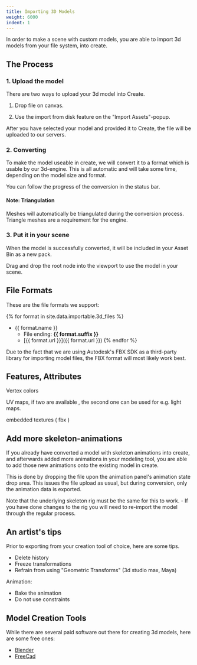 ```yaml
---
title: Importing 3D Models
weight: 6000
indent: 1
---
```


In order to make a scene with custom models, you are able to import 3d models from your file system, into create.

## The Process

### 1. Upload the model

There are two ways to upload your 3d model into Create.

1. Drop file on canvas.

2. Use the import from disk feature on the "Import Assets"-popup.

After you have selected your model and provided it to Create, the file will be uploaded to our servers.

### 2. Converting

To make the model useable in create, we will convert it to a format which is usable by our 3d-engine. This is all automatic and will take some time, depending on the model size and format.

You can follow the progress of the conversion in the status bar.


#### Note: Triangulation

Meshes will automatically be triangulated during the conversion process. Triangle meshes are a requirement for the engine.

### 3. Put it in your scene

When the model is successfully converted, it will be included in your Asset Bin as a new pack. 

Drag and drop the root node into the viewport to use the model in your scene.

## File Formats

These are the file formats we support:

{% for format in site.data.importable.3d_files %}
- {{ format.name }}
	- File ending: <strong>{{ format.suffix }}</strong>
	- [{{ format.url }}]({{ format.url }})
{% endfor %}

Due to the fact that we are using Autodesk's FBX SDK as a third-party library for importing model files, the FBX format will most likely work best.


## Features, Attributes

Vertex colors

UV maps, if two are available , the second one can be used for e.g. light maps.

embedded textures ( fbx )

## Add more skeleton-animations

If you already have converted a model with skeleton animations into create, and afterwards added more animations in your modeling tool, you are able to add those new animations onto the existing model in create.

This is done by dropping the file upon the animation panel's animation state drop area. This issues the file upload as usual, but during conversion, only the animation data is exported.

Note that the underlying skeleton rig must be the same for this to work. - If you have done changes to the rig you will need to re-import the model through the regular process.

## An artist's tips

Prior to exporting from your creation tool of choice, here are some tips.

- Delete history
- Freeze transformations
- Refrain from using "Geometric Transforms" (3d studio max, Maya)

Animation:

- Bake the animation
- Do not use constraints


## Model Creation Tools

While there are several paid software out there for creating 3d models, here are some free ones:

- [Blender](http://www.blender.org)
- [FreeCad](http://www.freecadweb.org)